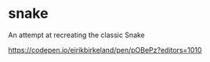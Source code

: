 # snake
An attempt at recreating the classic Snake

https://codepen.io/eirikbirkeland/pen/pOBePz?editors=1010
